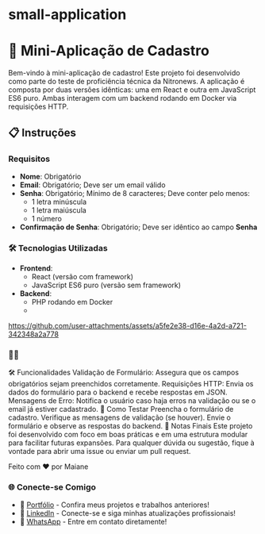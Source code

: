 # small-application
# 🚀 Mini-Aplicação de Cadastro

Bem-vindo à mini-aplicação de cadastro! Este projeto foi desenvolvido como parte do teste de proficiência técnica da Nitronews. A aplicação é composta por duas versões idênticas: uma em React e outra em JavaScript ES6 puro. Ambas interagem com um backend rodando em Docker via requisições HTTP.

## 📋 Instruções

### Requisitos

- **Nome**: Obrigatório
- **Email**: Obrigatório; Deve ser um email válido
- **Senha**: Obrigatório; Mínimo de 8 caracteres; Deve conter pelo menos:
  - 1 letra minúscula
  - 1 letra maiúscula
  - 1 número
- **Confirmação de Senha**: Obrigatório; Deve ser idêntico ao campo **Senha**

### 🛠 Tecnologias Utilizadas

- **Frontend**:
  - React (versão com framework)
  - JavaScript ES6 puro (versão sem framework)
- **Backend**:
  - PHP rodando em Docker
  - 

https://github.com/user-attachments/assets/a5fe2e38-d16e-4a2d-a721-342348a2a778



### 🧑‍💻 
🛠️ Funcionalidades
Validação de Formulário: Assegura que os campos obrigatórios sejam preenchidos corretamente.
Requisições HTTP: Envia os dados do formulário para o backend e recebe respostas em JSON.
Mensagens de Erro: Notifica o usuário caso haja erros na validação ou se o email já estiver cadastrado.
🎯 Como Testar
Preencha o formulário de cadastro.
Verifique as mensagens de validação (se houver).
Envie o formulário e observe as respostas do backend.
📝 Notas Finais
Este projeto foi desenvolvido com foco em boas práticas e em uma estrutura modular para facilitar futuras expansões. Para qualquer dúvida ou sugestão, fique à vontade para abrir uma issue ou enviar um pull request.

Feito com ❤️ por Maiane

### 🌐 Conecte-se Comigo

- 💼 [Portfólio](https://maiane.netlify.app/) - Confira meus projetos e trabalhos anteriores!
- 🔗 [LinkedIn](https://www.linkedin.com/in/maiane-dhienis-897b28189/) - Conecte-se e siga minhas atualizações profissionais!
- 📱 [WhatsApp](https://api.whatsapp.com/send?phone=5554999931905&text=Ol%C3%A1%20Maiane) - Entre em contato diretamente!
